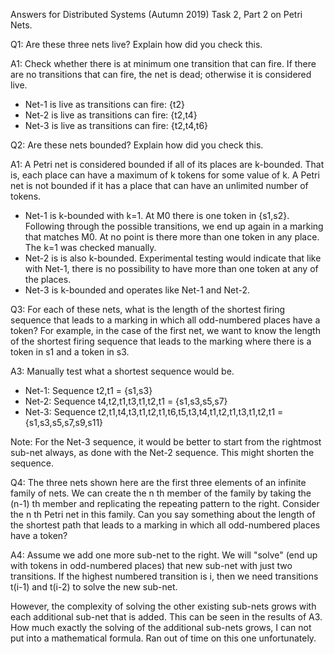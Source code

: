 Answers for Distributed Systems (Autumn 2019) Task 2, Part 2 on Petri Nets.

Q1: Are these three nets live? Explain how did you check this.

A1: Check whether there is at minimum one transition that can fire. If
there are no transitions that can fire, the net is dead; otherwise it
is considered live.

* Net-1 is live as transitions can fire: {t2}
* Net-2 is live as transitions can fire: {t2,t4}
* Net-3 is live as transitions can fire: {t2,t4,t6}

Q2: Are these nets bounded? Explain how did you check this.

A1: A Petri net is considered bounded if all of its places are k-bounded.
That is, each place can have a maximum of k tokens for some value of k. A
Petri net is not bounded if it has a place that can have an unlimited
number of tokens.

* Net-1 is k-bounded with k=1. At M0 there is one token in {s1,s2}. 
Following through the possible transitions, we end up again in a marking
that matches M0. At no point is there more than one token in any place.
The k=1 was checked manually.
* Net-2 is is also k-bounded. Experimental testing would indicate that
like with Net-1, there is no possibility to have more than one token at
any of the places.
* Net-3 is k-bounded and operates like Net-1 and Net-2.

Q3: For each of these nets, what is the length of the shortest firing
sequence that leads to a marking in which all odd-numbered places have a
token? For example, in the case of the first net, we want to know the
length of the shortest firing sequence that leads to the marking where
there is a token in s1 and a token in s3.

A3: Manually test what a shortest sequence would be.

* Net-1: Sequence t2,t1 = {s1,s3}
* Net-2: Sequence t4,t2,t1,t3,t1,t2,t1 = {s1,s3,s5,s7}
* Net-3: Sequence t2,t1,t4,t3,t1,t2,t1,t6,t5,t3,t4,t1,t2,t1,t3,t1,t2,t1 = {s1,s3,s5,s7,s9,s11}

Note: For the Net-3 sequence, it would be better to start from the rightmost
sub-net always, as done with the Net-2 sequence. This might shorten the 
sequence.

Q4: The three nets shown here are the first three elements of an infinite
family of nets. We can create the n th member of the family by taking the
(n-1) th member and replicating the repeating pattern to the right. Consider
the n th Petri net in this family. Can you say something about the length
of the shortest path that leads to a marking in which all odd-numbered
places have a token?

A4: Assume we add one more sub-net to the right. We will "solve" (end up
with tokens in odd-numbered places) that new sub-net with just two
transitions. If the highest numbered transition is i, then we need
transitions t(i-1) and t(i-2) to solve the new sub-net.

However, the complexity of solving the other existing sub-nets grows with
each additional sub-net that is added. This can be seen in the results of
A3. How much exactly the solving of the additional sub-nets grows, I can
not put into a mathematical formula. Ran out of time on this one unfortunately.
